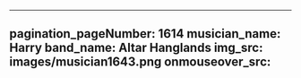 ------
pagination_pageNumber: 1614
musician_name: Harry
band_name: Altar Hanglands
img_src: images/musician1643.png
onmouseover_src: 
------